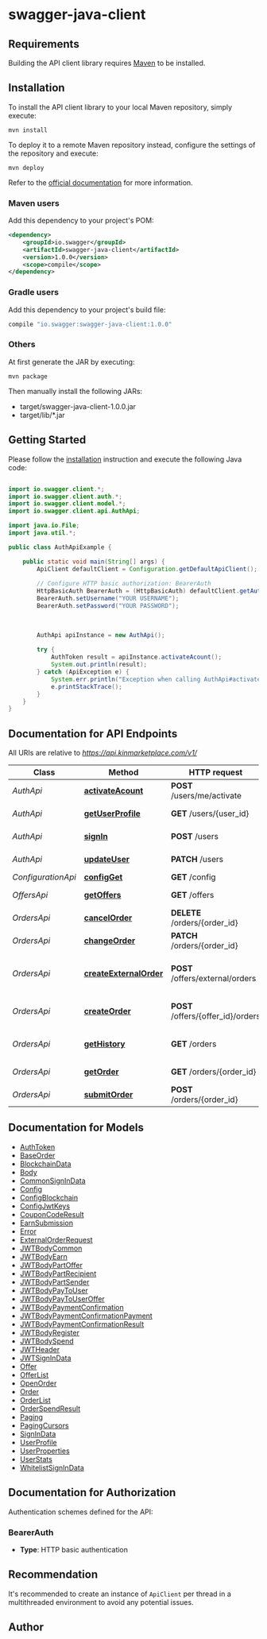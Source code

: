 # swagger-java-client

## Requirements

Building the API client library requires [Maven](https://maven.apache.org/) to be installed.

## Installation

To install the API client library to your local Maven repository, simply execute:

```shell
mvn install
```

To deploy it to a remote Maven repository instead, configure the settings of the repository and execute:

```shell
mvn deploy
```

Refer to the [official documentation](https://maven.apache.org/plugins/maven-deploy-plugin/usage.html) for more information.

### Maven users

Add this dependency to your project's POM:

```xml
<dependency>
    <groupId>io.swagger</groupId>
    <artifactId>swagger-java-client</artifactId>
    <version>1.0.0</version>
    <scope>compile</scope>
</dependency>
```

### Gradle users

Add this dependency to your project's build file:

```groovy
compile "io.swagger:swagger-java-client:1.0.0"
```

### Others

At first generate the JAR by executing:

    mvn package

Then manually install the following JARs:

* target/swagger-java-client-1.0.0.jar
* target/lib/*.jar

## Getting Started

Please follow the [installation](#installation) instruction and execute the following Java code:

```java

import io.swagger.client.*;
import io.swagger.client.auth.*;
import io.swagger.client.model.*;
import io.swagger.client.api.AuthApi;

import java.io.File;
import java.util.*;

public class AuthApiExample {

    public static void main(String[] args) {
        ApiClient defaultClient = Configuration.getDefaultApiClient();
        
        // Configure HTTP basic authorization: BearerAuth
        HttpBasicAuth BearerAuth = (HttpBasicAuth) defaultClient.getAuthentication("BearerAuth");
        BearerAuth.setUsername("YOUR USERNAME");
        BearerAuth.setPassword("YOUR PASSWORD");
        
        

        AuthApi apiInstance = new AuthApi();
        
        try {
            AuthToken result = apiInstance.activateAcount();
            System.out.println(result);
        } catch (ApiException e) {
            System.err.println("Exception when calling AuthApi#activateAcount");
            e.printStackTrace();
        }
    }
}

```

## Documentation for API Endpoints

All URIs are relative to *https://api.kinmarketplace.com/v1/*

Class | Method | HTTP request | Description
------------ | ------------- | ------------- | -------------
*AuthApi* | [**activateAcount**](docs/AuthApi.md#activateAcount) | **POST** /users/me/activate | Activate account
*AuthApi* | [**getUserProfile**](docs/AuthApi.md#getUserProfile) | **GET** /users/{user_id} | Get user profile
*AuthApi* | [**signIn**](docs/AuthApi.md#signIn) | **POST** /users | Sign in/ Log in
*AuthApi* | [**updateUser**](docs/AuthApi.md#updateUser) | **PATCH** /users | Update user
*ConfigurationApi* | [**configGet**](docs/ConfigurationApi.md#configGet) | **GET** /config | 
*OffersApi* | [**getOffers**](docs/OffersApi.md#getOffers) | **GET** /offers | Return a list of offers
*OrdersApi* | [**cancelOrder**](docs/OrdersApi.md#cancelOrder) | **DELETE** /orders/{order_id} | cancel an order
*OrdersApi* | [**changeOrder**](docs/OrdersApi.md#changeOrder) | **PATCH** /orders/{order_id} | change an order
*OrdersApi* | [**createExternalOrder**](docs/OrdersApi.md#createExternalOrder) | **POST** /offers/external/orders | create an external order for a native offer
*OrdersApi* | [**createOrder**](docs/OrdersApi.md#createOrder) | **POST** /offers/{offer_id}/orders | create an order for an offer
*OrdersApi* | [**getHistory**](docs/OrdersApi.md#getHistory) | **GET** /orders | get user order history
*OrdersApi* | [**getOrder**](docs/OrdersApi.md#getOrder) | **GET** /orders/{order_id} | get an order
*OrdersApi* | [**submitOrder**](docs/OrdersApi.md#submitOrder) | **POST** /orders/{order_id} | submit an order


## Documentation for Models

 - [AuthToken](docs/AuthToken.md)
 - [BaseOrder](docs/BaseOrder.md)
 - [BlockchainData](docs/BlockchainData.md)
 - [Body](docs/Body.md)
 - [CommonSignInData](docs/CommonSignInData.md)
 - [Config](docs/Config.md)
 - [ConfigBlockchain](docs/ConfigBlockchain.md)
 - [ConfigJwtKeys](docs/ConfigJwtKeys.md)
 - [CouponCodeResult](docs/CouponCodeResult.md)
 - [EarnSubmission](docs/EarnSubmission.md)
 - [Error](docs/Error.md)
 - [ExternalOrderRequest](docs/ExternalOrderRequest.md)
 - [JWTBodyCommon](docs/JWTBodyCommon.md)
 - [JWTBodyEarn](docs/JWTBodyEarn.md)
 - [JWTBodyPartOffer](docs/JWTBodyPartOffer.md)
 - [JWTBodyPartRecipient](docs/JWTBodyPartRecipient.md)
 - [JWTBodyPartSender](docs/JWTBodyPartSender.md)
 - [JWTBodyPayToUser](docs/JWTBodyPayToUser.md)
 - [JWTBodyPayToUserOffer](docs/JWTBodyPayToUserOffer.md)
 - [JWTBodyPaymentConfirmation](docs/JWTBodyPaymentConfirmation.md)
 - [JWTBodyPaymentConfirmationPayment](docs/JWTBodyPaymentConfirmationPayment.md)
 - [JWTBodyPaymentConfirmationResult](docs/JWTBodyPaymentConfirmationResult.md)
 - [JWTBodyRegister](docs/JWTBodyRegister.md)
 - [JWTBodySpend](docs/JWTBodySpend.md)
 - [JWTHeader](docs/JWTHeader.md)
 - [JWTSignInData](docs/JWTSignInData.md)
 - [Offer](docs/Offer.md)
 - [OfferList](docs/OfferList.md)
 - [OpenOrder](docs/OpenOrder.md)
 - [Order](docs/Order.md)
 - [OrderList](docs/OrderList.md)
 - [OrderSpendResult](docs/OrderSpendResult.md)
 - [Paging](docs/Paging.md)
 - [PagingCursors](docs/PagingCursors.md)
 - [SignInData](docs/SignInData.md)
 - [UserProfile](docs/UserProfile.md)
 - [UserProperties](docs/UserProperties.md)
 - [UserStats](docs/UserStats.md)
 - [WhitelistSignInData](docs/WhitelistSignInData.md)


## Documentation for Authorization

Authentication schemes defined for the API:
### BearerAuth


- **Type**: HTTP basic authentication





## Recommendation

It's recommended to create an instance of `ApiClient` per thread in a multithreaded environment to avoid any potential issues.

## Author



